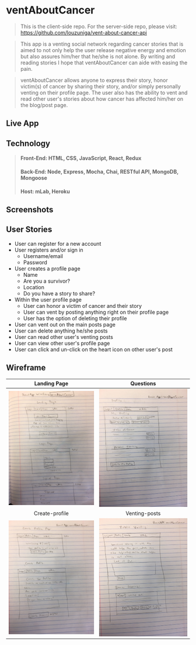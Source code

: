 # ventAboutCancer

> This is the client-side repo. For the server-side repo, please visit: https://github.com/louzuniga/vent-about-cancer-api

> This app is a venting social network regarding cancer stories that is aimed to not only help the user release negative energy and emotion but also assures him/her that he/she is not alone. By writing and reading stories I hope that ventAboutCancer can aide with easing the pain.

> ventAboutCancer allows anyone to express their story, honor victim(s) of cancer by sharing their story, and/or simply personally venting on their profile page. The user also has the ability to vent and read other user's stories about how cancer has affected him/her on the blog/post page.

## Live App

[](https://vent-about-cancer-react.herokuapp.com/)

## Technology

> #### **Front-End:** HTML, CSS, JavaScript, React, Redux
>
> #### **Back-End:** Node, Express, Mocha, Chai, RESTful API, MongoDB, Mongoose
>
> #### **Host:** mLab, Heroku

## Screenshots

<!-- Landing-Page
![Landing-Page](/.../...)
Login | Sign-up
:-------------------------:|:-------------------------:
![Login](/.../...) | ![Sign-up](/.../...)
Profile | Create-Profile
![Profile](/.../...) | ![Create-Profile](/.../...)
Venting-posts |
![Venting-posts](/.../...) -->

## User Stories

- User can register for a new account
- User registers and/or sign in
  - Username/email
  - Password
- User creates a profile page
  - Name
  - Are you a survivor?
  - Location
  - Do you have a story to share?
- Within the user profile page
  - User can honor a victim of cancer and their story
  - User can vent by posting anything right on their profile page
  - User has the option of deleting their profile
- User can vent out on the main posts page
- User can delete anything he/she posts
- User can read other user's venting posts
- User can view other user's profile page
- User can click and un-click on the heart icon on other user's post

## Wireframe

|                   Landing Page                   |                   Questions                    |
| :----------------------------------------------: | :--------------------------------------------: |
|       ![Landing-Page](/readmeIMG/main.JPG)       |       ![Profile](/readmeIMG/profile.JPG)       |
|                  Create-profile                  |                 Venting-posts                  |
| ![Create-Profile](/readmeIMG/create-profile.JPG) | ![Venting-posts](/readmeIMG/venting-posts.JPG) |
